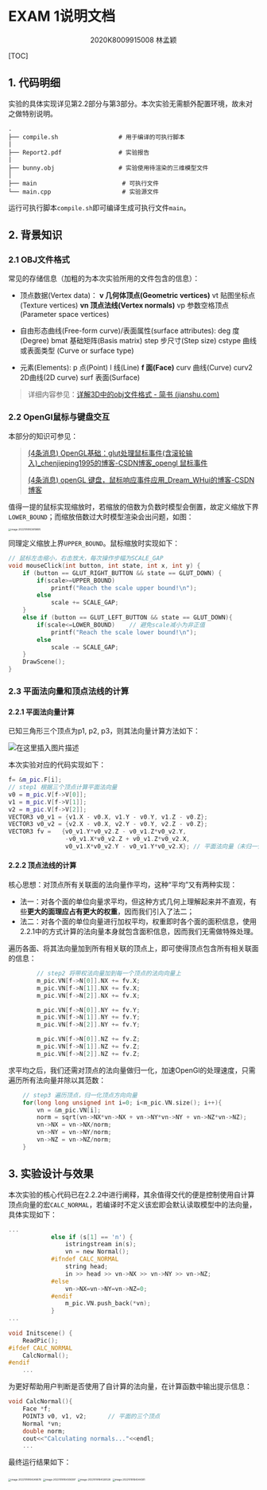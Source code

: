 # EXAM 1说明文档

<center>
    2020K8009915008 林孟颖
</center>

[TOC]

## 1. 代码明细

实验的具体实现详见第2.2部分与第3部分。本次实验无需额外配置环境，故未对之做特别说明。

```
.
├── compile.sh				   # 用于编译的可执行脚本
|
├── Report2.pdf				   # 实验报告
|
├── bunny.obj				   # 实验使用待渲染的三维模型文件
│
├── main               	    	# 可执行文件
└── main.cpp                	# 实验源文件

```

运行可执行脚本`compile.sh`即可编译生成可执行文件`main`。

## 2. 背景知识

### 2.1 OBJ文件格式

常见的存储信息（加粗的为本次实验所用的文件包含的信息）：

- 顶点数据(Vertex data)：
      **v 几何体顶点(Geometric vertices)**
      vt 贴图坐标点(Texture vertices)
      **vn 顶点法线(Vertex normals)**
      vp 参数空格顶点 (Parameter space vertices)

- 自由形态曲线(Free-form curve)/表面属性(surface attributes):
      deg 度(Degree)
      bmat 基础矩阵(Basis matrix)
      step 步尺寸(Step size)
      cstype 曲线或表面类型 (Curve or surface type)

- 元素(Elements):
      p 点(Point)
      l 线(Line)
      **f 面(Face)**
      curv 曲线(Curve)
      curv2 2D曲线(2D curve)
      surf 表面(Surface) 

> 详细内容参见：[详解3D中的obj文件格式 - 简书 (jianshu.com)](https://www.jianshu.com/p/f7f3e7b6ebf5)

### 2.2 OpenGl鼠标与键盘交互

本部分的知识可参见：

> [(4条消息) OpenGL基础：glut处理鼠标事件(含滚轮输入)_chenjieping1995的博客-CSDN博客_opengl 鼠标事件](https://blog.csdn.net/jacky_chenjp/article/details/69396540)
>
> [(4条消息) openGL 键盘，鼠标响应事件应用_Dream_WHui的博客-CSDN博客](https://blog.csdn.net/dream_whui/article/details/39647169)

值得一提的鼠标实现缩放时，若缩放的倍数为负数时模型会倒置，故定义缩放下界`LOWER_BOUND`；而缩放倍数过大时模型渲染会出问题，如图：

<img src="exam2.pic/image-20221018163819895.png" alt="image-20221018163819895" style="zoom: 33%;" />

同理定义缩放上界`UPPER_BOUND`。鼠标缩放时实现如下：

```c
// 鼠标左击缩小，右击放大，每次操作步幅为SCALE_GAP
void mouseClick(int button, int state, int x, int y) {
    if (button == GLUT_RIGHT_BUTTON && state == GLUT_DOWN) {
        if(scale>=UPPER_BOUND)
            printf("Reach the scale upper bound!\n");
        else
            scale += SCALE_GAP;
    }
    else if (button == GLUT_LEFT_BUTTON && state == GLUT_DOWN){
        if(scale<=LOWER_BOUND)    // 避免scale减小为非正值
            printf("Reach the scale lower bound!\n");
        else
            scale -= SCALE_GAP;
    }
    DrawScene();
}
```



### 2.3 平面法向量和顶点法线的计算

#### 2.2.1 平面法向量计算

已知三角形三个顶点为p1, p2, p3，则其法向量计算方法如下：

![在这里插入图片描述](https://img-blog.csdnimg.cn/20181211223128968.png)

本次实验对应的代码实现如下：

```c++
f= &m_pic.F[i];
// step1 根据三个顶点计算平面法向量
v0 = m_pic.V[f->V[0]];
v1 = m_pic.V[f->V[1]];
v2 = m_pic.V[f->V[2]];
VECTOR3 v0_v1 = {v1.X - v0.X, v1.Y - v0.Y, v1.Z - v0.Z};
VECTOR3 v0_v2 = {v2.X - v0.X, v2.Y - v0.Y, v2.Z - v0.Z};
VECTOR3 fv =   {v0_v1.Y*v0_v2.Z - v0_v1.Z*v0_v2.Y,
                -v0_v1.X*v0_v2.Z + v0_v1.Z*v0_v2.X,
                v0_v1.X*v0_v2.Y - v0_v1.Y*v0_v2.X}; // 平面法向量（未归一化，含面积信息）
```

#### 2.2.2 顶点法线的计算

核心思想：对顶点所有关联面的法向量作平均，这种“平均”又有两种实现：

- 法一：对各个面的单位向量求平均，但这种方式几何上理解起来并不直观，有些**更大的面理应占有更大的权重**，因而我们引入了法二；
- 法二：对各个面的单位向量进行加权平均，权重即时各个面的面积信息，使用2.2.1中的方式计算的法向量本身就包含面积信息，因而我们无需做特殊处理。

遍历各面、将其法向量加到所有相关联的顶点上，即可使得顶点包含所有相关联面的信息：

```c
        // step2 将带权法向量加到每一个顶点的法向向量上
        m_pic.VN[f->N[0]].NX += fv.X;
        m_pic.VN[f->N[1]].NX += fv.X;
        m_pic.VN[f->N[2]].NX += fv.X;

        m_pic.VN[f->N[0]].NY += fv.Y;
        m_pic.VN[f->N[1]].NY += fv.Y;
        m_pic.VN[f->N[2]].NY += fv.Y;

        m_pic.VN[f->N[0]].NZ += fv.Z;
        m_pic.VN[f->N[1]].NZ += fv.Z;
        m_pic.VN[f->N[2]].NZ += fv.Z;    
```

求平均之后，我们还需对顶点的法向量做归一化，加速OpenGl的处理速度，只需遍历所有法向量并除以其范数：

```c
    // step3 遍历顶点，归一化顶点方向向量
    for(long long unsigned int i=0; i<m_pic.VN.size(); i++){
        vn = &m_pic.VN[i];
        norm = sqrt(vn->NX*vn->NX + vn->NY*vn->NY + vn->NZ*vn->NZ);
        vn->NX = vn->NX/norm;
        vn->NY = vn->NY/norm;
        vn->NZ = vn->NZ/norm;
    }
```



## 3. 实验设计与效果

本次实验的核心代码已在2.2.2中进行阐释，其余值得交代的便是控制使用自计算顶点向量的宏`CALC_NORMAL`，若编译时不定义该宏即会默认读取模型中的法向量，具体实现如下：

```c
...
            else if (s[1] == 'n') {
                istringstream in(s);
                vn = new Normal();
            #ifndef CALC_NORMAL
                string head;
                in >> head >> vn->NX >> vn->NY >> vn->NZ;
            #else
                vn->NX=vn->NY=vn->NZ=0;
            #endif
                m_pic.VN.push_back(*vn);
            }
...
    
void Initscene() {
    ReadPic();
#ifdef CALC_NORMAL
    CalcNormal();
#endif
    ...
```

为更好帮助用户判断是否使用了自计算的法向量，在计算函数中输出提示信息：

```c
void CalcNormal(){
    Face *f;
    POINT3 v0, v1, v2;      // 平面的三个顶点
    Normal *vn;
    double norm;
    cout<<"Calculating normals..."<<endl;
    ...
```

最终运行结果如下：

<img src="exam2.pic/image-20221018164249678.png" alt="image-20221018164249678" style="zoom:33%;" />

<img src="exam2.pic/image-20221018164306397.png" alt="image-20221018164306397" style="zoom:33%;" />

<img src="exam2.pic/image-20221018164326528.png" alt="image-20221018164326528" style="zoom:33%;" />

<img src="exam2.pic/image-20221018164344381.png" alt="image-20221018164344381" style="zoom:33%;" />
